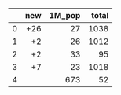 |    |   new |   1M_pop |   total |
|---:|------:|---------:|--------:|
|  0 |   +26 |       27 |    1038 |
|  1 |    +2 |       26 |    1012 |
|  2 |    +2 |       33 |      95 |
|  3 |    +7 |       23 |    1018 |
|  4 |       |      673 |      52 |